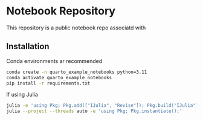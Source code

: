 # Notebook Repository
This repository is a public notebook repo associatd with 

## Installation
Conda environments ar recommended
```bash
conda create -n quarto_example_notebooks python=3.11
conda activate quarto_example_notebooks
pip install -r requirements.txt
```
If using Julia
```bash
julia -e 'using Pkg; Pkg.add(["IJulia", "Revise"]); Pkg.build("IJulia");'
julia --project --threads auto -e 'using Pkg; Pkg.instantiate();'
```